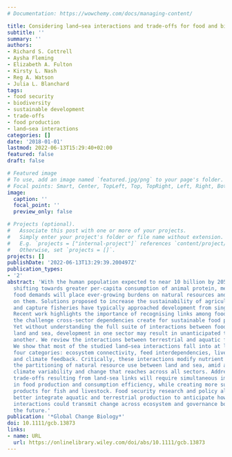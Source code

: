```yaml
---
# Documentation: https://wowchemy.com/docs/managing-content/

title: Considering land–sea interactions and trade-offs for food and biodiversity
subtitle: ''
summary: ''
authors:
- Richard S. Cottrell
- Aysha Fleming
- Elizabeth A. Fulton
- Kirsty L. Nash
- Reg A. Watson
- Julia L. Blanchard
tags:
- food security
- biodiversity
- sustainable development
- trade-offs
- food production
- land–sea interactions
categories: []
date: '2018-01-01'
lastmod: 2022-06-13T15:29:40+02:00
featured: false
draft: false

# Featured image
# To use, add an image named `featured.jpg/png` to your page's folder.
# Focal points: Smart, Center, TopLeft, Top, TopRight, Left, Right, BottomLeft, Bottom, BottomRight.
image:
  caption: ''
  focal_point: ''
  preview_only: false

# Projects (optional).
#   Associate this post with one or more of your projects.
#   Simply enter your project's folder or file name without extension.
#   E.g. `projects = ["internal-project"]` references `content/project/deep-learning/index.md`.
#   Otherwise, set `projects = []`.
projects: []
publishDate: '2022-06-13T13:29:39.200497Z'
publication_types:
- '2'
abstract: 'With the human population expected to near 10 billion by 2050, and diets
  shifting towards greater per-capita consumption of animal protein, meeting future
  food demands will place ever-growing burdens on natural resources and those dependent
  on them. Solutions proposed to increase the sustainability of agriculture, aquaculture,
  and capture fisheries have typically approached development from single sector perspectives.
  Recent work highlights the importance of recognising links among food sectors, and
  the challenge cross-sector dependencies create for sustainable food production.
  Yet without understanding the full suite of interactions between food systems on
  land and sea, development in one sector may result in unanticipated trade-offs in
  another. We review the interactions between terrestrial and aquatic food systems.
  We show that most of the studied land–sea interactions fall into at least one of
  four categories: ecosystem connectivity, feed interdependencies, livelihood interactions,
  and climate feedback. Critically, these interactions modify nutrient flows, and
  the partitioning of natural resource use between land and sea, amid a backdrop of
  climate variability and change that reaches across all sectors. Addressing counter-productive
  trade-offs resulting from land-sea links will require simultaneous improvements
  in food production and consumption efficiency, while creating more sustainable feed
  products for fish and livestock. Food security research and policy also needs to
  better integrate aquatic and terrestrial production to anticipate how cross-sector
  interactions could transmit change across ecosystem and governance boundaries into
  the future.'
publication: '*Global Change Biology*'
doi: 10.1111/gcb.13873
links:
- name: URL
  url: https://onlinelibrary.wiley.com/doi/abs/10.1111/gcb.13873
---
```

